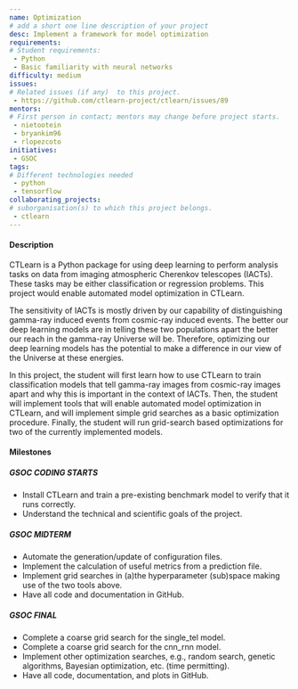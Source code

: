 ```yaml
---
name: Optimization
# add a short one line description of your project
desc: Implement a framework for model optimization
requirements:
# Student requirements:
 - Python
 - Basic familiarity with neural networks
difficulty: medium
issues:
# Related issues (if any)  to this project.
 - https://github.com/ctlearn-project/ctlearn/issues/89
mentors:
# First person in contact; mentors may change before project starts.
 - nietootein
 - bryankim96
 - rlopezcoto
initiatives:
 - GSOC
tags:
# Different technologies needed
 - python
 - tensorflow
collaborating_projects:
# suborganisation(s) to which this project belongs.
 - ctlearn
---
```


#### Description

CTLearn is a Python package for using deep learning to perform
analysis tasks on data from imaging atmospheric Cherenkov telescopes
(IACTs). These tasks may be either classification or regression
problems. This project would enable automated model optimization in
CTLearn.

The sensitivity of IACTs is mostly driven by our capability of
distinguishing gamma-ray induced events from cosmic-ray induced
events. The better our deep learning models are in telling these two
populations apart the better our reach in the gamma-ray Universe will
be. Therefore, optimizing our deep learning models has the potential
to make a difference in our view of the Universe at these energies. 

In this project, the student will first learn how to use CTLearn to
train classification models that tell gamma-ray images from cosmic-ray
images apart and why this is important in the context of IACTs. Then,
the student will implement tools that will enable automated model
optimization in CTLearn, and will implement simple grid searches as a
basic optimization procedure. Finally, the student will run
grid-search based optimizations for two of the currently implemented
models.

#### Milestones

##### GSOC CODING STARTS

* Install CTLearn and train a pre-existing benchmark model to verify that it runs correctly.
* Understand the technical and scientific goals of the project.

##### GSOC MIDTERM

* Automate the generation/update of configuration files.
* Implement the calculation of useful metrics from a prediction file.
* Implement grid searches in (a)the hyperparameter (sub)space making use of the two tools above.
* Have all code and documentation in GitHub.

##### GSOC FINAL

* Complete a coarse grid search for the single_tel model.
* Complete a coarse grid search for the cnn_rnn model.  
* Implement other optimization searches, e.g., random search, genetic algorithms, Bayesian optimization, etc. (time permitting).  
* Have all code, documentation, and plots in GitHub.

